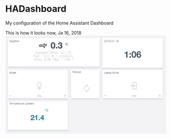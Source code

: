 [screenshot]: screenshot.jpg "Screenshot"

# HADashboard
My configuration of the Home Assistant Dashboard


This is how it looks now, Ja 16, 2018 
![alt text][screenshot]


